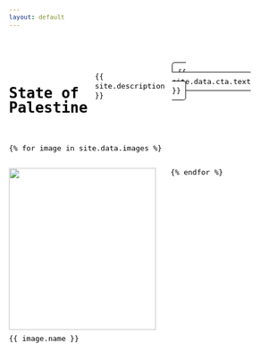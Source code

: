 ```yaml
---
layout: default
---
```




<div id="intro">
  <h1>State of Palestine</h1>
  <p>{{ site.description }}</p>
  <div id="cta">
    <a href="{{ site.data.cta.link }}">
      {{ site.data.cta.text }}
    </a>
  </div>
</div>

<div id="images">
  {% for image in site.data.images %}
    <figure>
      <img src="/{{ site.baseurl }}{{ site.data.assets.path }}{{ image.name }}" loading="lazy" width="500" height="500" />
      <figcaption>
        {{ image.name }}
      </figcaption>
    </figure>
  {% endfor %}
</div>

<style>
  html,
  body {
    position: relative;
    top: 0;
    left: 0;
    width: 100%;
    min-height: 100%;
    font-size: 13px;
    font-family: monospace;
    font-weight: 400;
    font-style: normal;
    line-height: 1.3;
    color: #000000;
    scroll-behavior: smooth;
    background: #ffffff;
  }
  *,
  *::before,
  *::after {
    margin: 0;
    padding: 0;
    font-size: inherit;
    font-family: inherit;
    font-weight: inherit;
    font-style: inherit;
    line-height: inherit;
    color: inherit;
    font-synthesis: none;
    text-align: inherit;
    text-decoration: inherit;
    -webkit-box-sizing: border-box;
    -moz-box-sizing: border-box;
    box-sizing: border-box;
    text-rendering: optimizeLegibility;
    -webkit-text-size-adjust: 100%;
    -moz-text-size-adjust: 100%;
    -ms-text-size-adjust: 100%;
    text-size-adjust: 100%;
    -webkit-font-smoothing: antialiased;
    -moz-osx-font-smoothing: grayscale;
    word-wrap: break-word;
    overflow-wrap: break-word;
    touch-action: manipulation;
  }
  body {
    display: flex;
    flex-direction: column;
    gap: var(--gap);
    padding: var(--gap);
    --gap: 2rem;
  }
  #intro {
    position: sticky;
    top: 0;
    display: flex;
    flex-direciton: column;
    gap: calc(var(--gap) / 2);
    padding-block: var(--gap);
    background: #ffffff;
  }
  #intro > h1 {
    font-size: 2rem;
    font-weight: bold;
    line-height: 1.0;
  }
  #cta {
    margin-block: 0.3rem;
  }
  #cta > a {
    padding: calc(var(--gap) / 3);
    border-radius: 5px;
    background: #ffffff;
    color: #000000;
    border: 1px solid #000000;
  }
  @media (any-hover: hover) {
    #cta > a:hover {
      background: #000000;
      color: #ffffff;
    }
  }
  #images {
    display: flex;
    flex-wrap: wrap;
    gap: var(--gap);
    --columns: 3;
  }
  @media (max-width: 1024px) {
    #images {
      --columns: 2;
    }
  }
  @media (max-width: 640px) {
    #images {
      --columns: 1;
    }
  }
  #images > figure {
    flex-basis: calc((100% - ((var(--columns) - 1) * var(--gap))) / var(--columns));
  }
  #images > figure > img {
    display: block;
    width: 100%;
    height: auto;
  }
  #images > figure > figcaption {
    margin-block-start: calc(var(--gap) / 3);
  }
</style>
